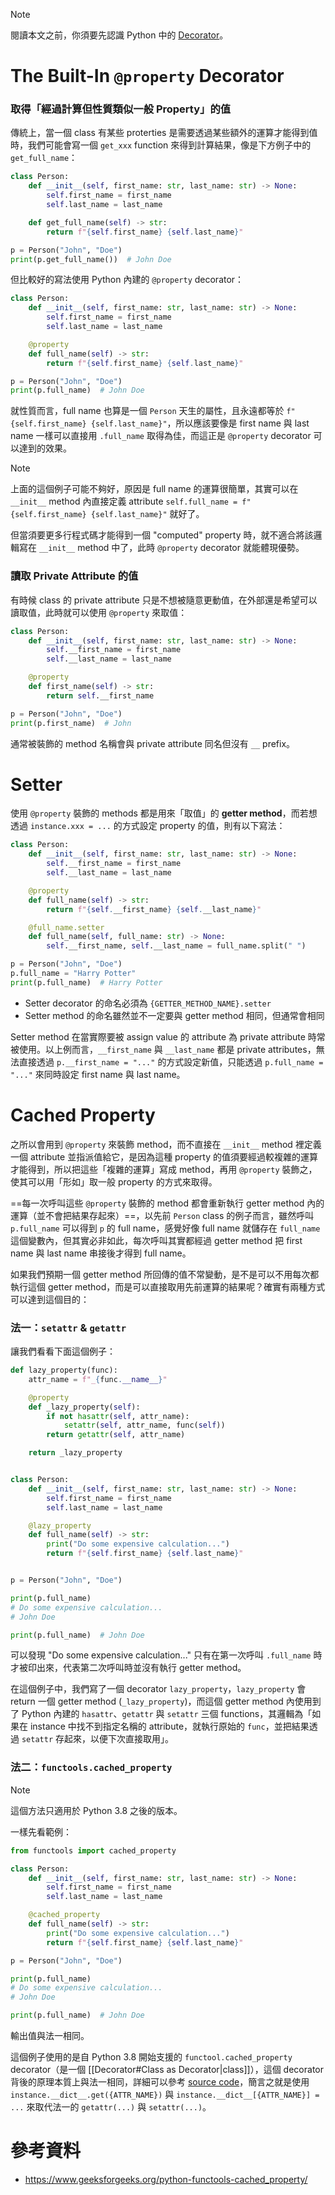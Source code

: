 >[!Note]
>閱讀本文之前，你須要先認識 Python 中的 [Decorator](</Programming Language/Python/Decorator.md>)。

# The Built-In `@property` Decorator

### 取得「經過計算但性質類似一般 Property」的值

傳統上，當一個 class 有某些 proterties 是需要透過某些額外的運算才能得到值時，我們可能會寫一個 `get_xxx` function 來得到計算結果，像是下方例子中的 `get_full_name`：

```Python
class Person:
    def __init__(self, first_name: str, last_name: str) -> None:
        self.first_name = first_name
        self.last_name = last_name

    def get_full_name(self) -> str:
        return f"{self.first_name} {self.last_name}"

p = Person("John", "Doe")
print(p.get_full_name())  # John Doe
```

但比較好的寫法使用 Python 內建的 `@property` decorator：

```Python
class Person:
    def __init__(self, first_name: str, last_name: str) -> None:
        self.first_name = first_name
        self.last_name = last_name

    @property
    def full_name(self) -> str:
        return f"{self.first_name} {self.last_name}"

p = Person("John", "Doe")
print(p.full_name)  # John Doe
```

就性質而言，full name 也算是一個 `Person` 天生的屬性，且永遠都等於 `f"{self.first_name} {self.last_name}"`，所以應該要像是 first name 與 last name 一樣可以直接用 `.full_name` 取得為佳，而這正是 `@property` decorator 可以達到的效果。

>[!Note]
>上面的這個例子可能不夠好，原因是 full name 的運算很簡單，其實可以在 `__init__` method 內直接定義 attribute `self.full_name = f"{self.first_name} {self.last_name}"` 就好了。
>
>但當須要更多行程式碼才能得到一個 "computed" property 時，就不適合將該邏輯寫在 `__init__` method 中了，此時 `@property` decorator 就能體現優勢。

### 讀取 Private Attribute 的值

有時候 class 的 private attribute 只是不想被隨意更動值，在外部還是希望可以讀取值，此時就可以使用 `@property` 來取值：

```Python
class Person:
    def __init__(self, first_name: str, last_name: str) -> None:
        self.__first_name = first_name
        self.__last_name = last_name

    @property
    def first_name(self) -> str:
        return self.__first_name

p = Person("John", "Doe")
print(p.first_name)  # John
```

通常被裝飾的 method 名稱會與 private attribute 同名但沒有 `__` prefix。

# Setter

使用 `@property` 裝飾的 methods 都是用來「取值」的 **getter method**，而若想透過 `instance.xxx = ...` 的方式設定 property 的值，則有以下寫法：

```Python
class Person:
    def __init__(self, first_name: str, last_name: str) -> None:
        self.__first_name = first_name
        self.__last_name = last_name

    @property
    def full_name(self) -> str:
        return f"{self.__first_name} {self.__last_name}"

    @full_name.setter
    def full_name(self, full_name: str) -> None:
        self.__first_name, self.__last_name = full_name.split(" ")

p = Person("John", "Doe")
p.full_name = "Harry Potter"
print(p.full_name)  # Harry Potter
```

- Setter decorator 的命名必須為 `{GETTER_METHOD_NAME}.setter`
- Setter method 的命名雖然並不一定要與 getter method 相同，但通常會相同

Setter method 在當實際要被 assign value 的 attribute 為 private attribute 時常被使用。以上例而言，`__first_name` 與 `__last_name` 都是 private attributes，無法直接透過 `p.__first_name = "..."` 的方式設定新值，只能透過 `p.full_name = "..."` 來同時設定 first name 與 last name。

# Cached Property

之所以會用到 `@property` 來裝飾 method，而不直接在 `__init__` method 裡定義一個 attribute 並指派值給它，是因為這種 property 的值須要經過較複雜的運算才能得到，所以把這些「複雜的運算」寫成 method，再用 `@property` 裝飾之，使其可以用「形如」取一般 property 的方式來取得。

==每一次呼叫這些 `@property` 裝飾的 method 都會重新執行 getter method 內的運算（並不會把結果存起來）==，以先前 `Person` class 的例子而言，雖然呼叫 `p.full_name` 可以得到 `p` 的 full name，感覺好像 full name 就儲存在 `full_name` 這個變數內，但其實必非如此，每次呼叫其實都經過 getter method 把 first name 與 last name 串接後才得到 full name。

如果我們預期一個 getter method 所回傳的值不常變動，是不是可以不用每次都執行這個 getter method，而是可以直接取用先前運算的結果呢？確實有兩種方式可以達到這個目的：

### 法一：`setattr` & `getattr`

讓我們看看下面這個例子：

```Python
def lazy_property(func):
    attr_name = f"_{func.__name__}"

    @property
    def _lazy_property(self):
        if not hasattr(self, attr_name):
            setattr(self, attr_name, func(self))
        return getattr(self, attr_name)

    return _lazy_property


class Person:
    def __init__(self, first_name: str, last_name: str) -> None:
        self.first_name = first_name
        self.last_name = last_name

    @lazy_property
    def full_name(self) -> str:
        print("Do some expensive calculation...")
        return f"{self.first_name} {self.last_name}"


p = Person("John", "Doe")

print(p.full_name)
# Do some expensive calculation...
# John Doe

print(p.full_name)  # John Doe
```

可以發現 "Do some expensive calculation..." 只有在第一次呼叫 `.full_name` 時才被印出來，代表第二次呼叫時並沒有執行 getter method。

在這個例子中，我們寫了一個 decorator `lazy_property`，`lazy_property` 會 return 一個 getter method (`_lazy_property`)，而這個 getter method 內使用到了 Python 內建的 `hasattr`、`getattr` 與 `setattr` 三個 functions，其邏輯為「如果在 instance 中找不到指定名稱的 attribute，就執行原始的 `func`，並把結果透過 `setattr` 存起來，以便下次直接取用」。

### 法二：`functools.cached_property`

>[!Note]
>這個方法只適用於 Python 3.8 之後的版本。

一樣先看範例：

```Python
from functools import cached_property

class Person:
    def __init__(self, first_name: str, last_name: str) -> None:
        self.first_name = first_name
        self.last_name = last_name

    @cached_property
    def full_name(self) -> str:
        print("Do some expensive calculation...")
        return f"{self.first_name} {self.last_name}"

p = Person("John", "Doe")

print(p.full_name)
# Do some expensive calculation...
# John Doe

print(p.full_name)  # John Doe
```

輸出值與法一相同。

這個例子使用的是自 Python 3.8 開始支援的 `functool.cached_property` decorator（是一個 [[Decorator#Class as Decorator|class]]），這個 decorator 背後的原理本質上與法一相同，詳細可以參考 [source code](https://github.com/python/cpython/blob/7fc9be350af055538e70ece8d7de78414bad431e/Lib/functools.py#L965)，簡言之就是使用 `instance.__dict__.get({ATTR_NAME})` 與 `instance.__dict__[{ATTR_NAME}] = ...` 來取代法一的 `getattr(...)` 與 `setattr(...)`。

# 參考資料

- <https://www.geeksforgeeks.org/python-functools-cached_property/>
